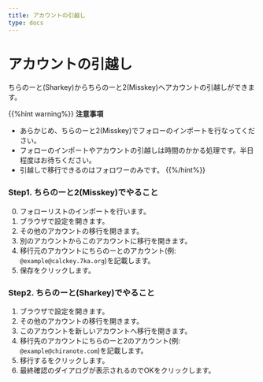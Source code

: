 ```yaml
---
title: アカウントの引越し
type: docs
---
```


# アカウントの引越し

ちらのーと(Sharkey)からちらのーと2(Misskey)へアカウントの引越しができます。  

{{%hint warning%}}
**注意事項**  
- あらかじめ、ちらのーと2(Misskey)でフォローのインポートを行なってください。
- フォローのインポートやアカウントの引越しは時間のかかる処理です。半日程度はお待ちください。
- 引越しで移行できるのはフォロワーのみです。
{{%/hint%}}

### Step1. ちらのーと2(Misskey)でやること

0. フォローリストのインポートを行います。
1. ブラウザで設定を開きます。
2. その他のアカウントの移行を開きます。
3. 別のアカウントからこのアカウントに移行を開きます。
4. 移行元のアカウントにちらのーとのアカウント(例: `@example@calckey.7ka.org`)を記載します。
5. 保存をクリックします。

### Step2. ちらのーと(Sharkey)でやること

1. ブラウザで設定を開きます。
2. その他のアカウントの移行を開きます。
3. このアカウントを新しいアカウントへ移行を開きます。
4. 移行先のアカウントにちらのーと2のアカウント(例: `@example@chiranote.com`)を記載します。
5. 移行するをクリックします。
6. 最終確認のダイアログが表示されるのでOKをクリックします。

